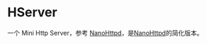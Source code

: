 # HServer

一个 Mini Http Server，参考 [NanoHttpd](https://github.com/NanoHttpd/nanohttpd)，是[NanoHttpd](https://github.com/NanoHttpd/nanohttpd)的简化版本。
